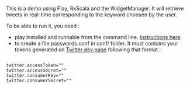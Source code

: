This is a demo using Play, RxScala and the WidgetManager.
It will retrieve tweets in real-time corresponding to the keyword choosen by the user.

To be able to run it, you need :

- play installed and runnable from the command line. [Instructions here](http://www.playframework.com/documentation/2.0/Installing)
- to create a file passwords.conf in conf/ folder. It must contains your tokens generated on [Twitter dev page](https://dev.twitter.com/apps) following that format :

```# Twitter access tokens and keys generated on https://dev.twitter.com/apps/

twitter.accessToken=""
twitter.accessSecret=""
twitter.consumerKey=""
twitter.consumerSecret=""
```